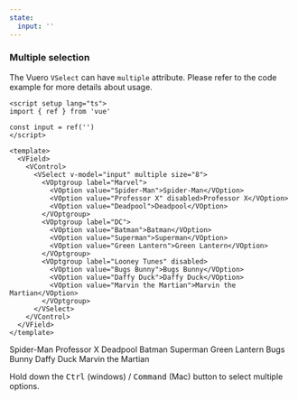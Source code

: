 ```yaml
---
state:
  input: ''
---
```


### Multiple selection

The Vuero `VSelect` can have `multiple` attribute.
Please refer to the code example for more details about usage.

<!--code-->

```vue
<script setup lang="ts">
import { ref } from 'vue'

const input = ref('')
</script>

<template>
  <VField>
    <VControl>
      <VSelect v-model="input" multiple size="8">
        <VOptgroup label="Marvel">
          <VOption value="Spider-Man">Spider-Man</VOption>
          <VOption value="Professor X" disabled>Professor X</VOption>
          <VOption value="Deadpool">Deadpool</VOption>
        </VOptgroup>
        <VOptgroup label="DC">
          <VOption value="Batman">Batman</VOption>
          <VOption value="Superman">Superman</VOption>
          <VOption value="Green Lantern">Green Lantern</VOption>
        </VOptgroup>
        <VOptgroup label="Looney Tunes" disabled>
          <VOption value="Bugs Bunny">Bugs Bunny</VOption>
          <VOption value="Daffy Duck">Daffy Duck</VOption>
          <VOption value="Marvin the Martian">Marvin the Martian</VOption>
        </VOptgroup>
      </VSelect>
    </VControl>
  </VField>
</template>
```

<!--/code-->

<!--example-->

<VField>
  <VControl>
    <VSelect v-model="frontmatter.state.input" multiple size="8">
      <VOptgroup label="Marvel">
        <VOption value="Spider-Man">Spider-Man</VOption>
        <VOption value="Professor X" disabled>Professor X</VOption>
        <VOption value="Deadpool">Deadpool</VOption>
      </VOptgroup>
      <VOptgroup label="DC">
        <VOption value="Batman">Batman</VOption>
        <VOption value="Superman">Superman</VOption>
        <VOption value="Green Lantern">Green Lantern</VOption>
      </VOptgroup>
      <VOptgroup label="Looney Tunes" disabled>
        <VOption value="Bugs Bunny">Bugs Bunny</VOption>
        <VOption value="Daffy Duck">Daffy Duck</VOption>
        <VOption value="Marvin the Martian">Marvin the Martian</VOption>
      </VOptgroup>
    </VSelect>
    <p class="help">Hold down the <kbd>Ctrl</kbd> (windows) / <kbd>Command</kbd> (Mac) button to select multiple options.</p>
  </VControl>
</VField>

<!--/example-->

